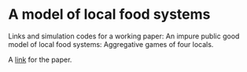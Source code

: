 # A model of local food systems
Links and simulation codes for a working paper: An impure public good model of local food systems: Aggregative games of four locals.

A [link](https://uwmadison.box.com/shared/static/xd9v5f2a4a8eddszky93ot0lu3o89qdh.pdf) for the paper.
